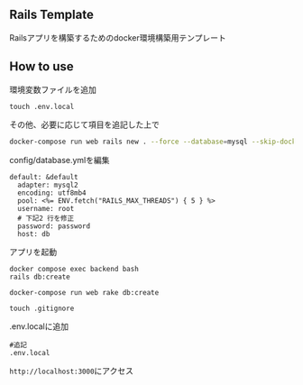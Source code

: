 ## Rails Template
Railsアプリを構築するためのdocker環境構築用テンプレート

## How to use
環境変数ファイルを追加
```
touch .env.local
```
その他、必要に応じて項目を追記した上で
```bash
docker-compose run web rails new . --force --database=mysql --skip-docker
```
config/database.ymlを編集
```
default: &default
  adapter: mysql2
  encoding: utf8mb4
  pool: <%= ENV.fetch("RAILS_MAX_THREADS") { 5 } %>
  username: root
  # 下記2 行を修正
  password: password
  host: db
```

アプリを起動
```
docker compose exec backend bash
rails db:create 
```
```
docker-compose run web rake db:create
```
```
touch .gitignore
```
.env.localに追加
```
#追記
.env.local
```
`http://localhost:3000`にアクセス